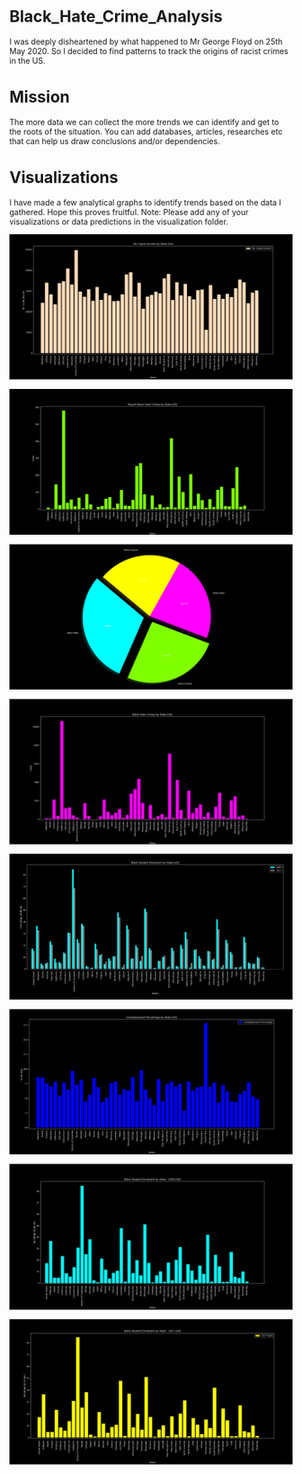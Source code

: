 # Black_Hate_Crime_Analysis
I was deeply disheartened by what happened to Mr George Floyd on 25th May 2020. So I decided to find patterns to track the origins of racist crimes in the US.

# Mission
The more data we can collect the more trends we can identify and get to the roots of the situation. You can add databases, articles, researches etc that can help us draw conclusions and/or dependencies.

# Visualizations

I have made a few analytical graphs to identify trends based on the data I gathered. Hope this proves fruitful.
Note: Please add any of your visualizations or data predictions in the visualization folder.

![Per Capita Income by State](https://github.com/pandyah5/Black_Hate_Crime_Analysis/blob/master/Visualizations/Per_Capita_Income_US.png)

![Recents State Wise hate Crime](https://github.com/pandyah5/Black_Hate_Crime_Analysis/blob/master/Visualizations/Recent_State_wise_black_crime_count.png)

![IncomeDistribution](https://github.com/pandyah5/Black_Hate_Crime_Analysis/blob/master/Visualizations/IncomeDistribution.png)

![Image 1](https://github.com/pandyah5/Black_Hate_Crime_Analysis/blob/master/Visualizations/State_wise_black_crime_count.png)

![Image 2](https://github.com/pandyah5/Black_Hate_Crime_Analysis/blob/master/Visualizations/State_wise_black_enrolment_comp_US.png)

![Image 3](https://github.com/pandyah5/Black_Hate_Crime_Analysis/blob/master/Visualizations/Unemployment_Perecntage_US.png)

![Image 4](https://github.com/pandyah5/Black_Hate_Crime_Analysis/blob/master/Visualizations/State_wise_black_enrolment_2000_US.png)

![Image 5](https://github.com/pandyah5/Black_Hate_Crime_Analysis/blob/master/Visualizations/State_wise_black_enrolment_2017_US.png)
